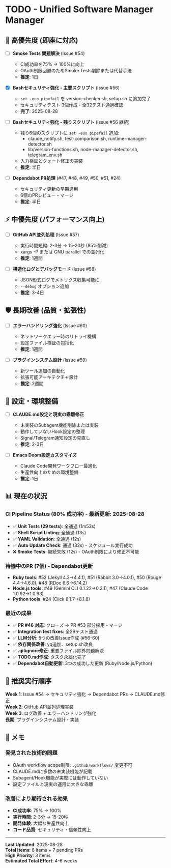 # TODO - Unified Software Manager Manager

## 🚨 高優先度 (即座に対応)

- [ ] **Smoke Tests 問題解決** (Issue #54)
  - CI成功率を75% → 100%に向上
  - OAuth制限回避のためSmoke Tests削除または代替手法
  - **推定**: 1日

- [x] **Bashセキュリティ強化 - 主要スクリプト** (Issue #56) 
  - `set -euo pipefail` を version-checker.sh, setup.sh に追加完了
  - セキュリティテスト 3個作成・全32テスト通過確認
  - **完了**: 2025-08-28

- [ ] **Bashセキュリティ強化 - 残りスクリプト** (Issue #56 継続)
  - 残り6個のスクリプトに `set -euo pipefail` 追加:
    - claude_notify.sh, test-comparison.sh, runtime-manager-detector.sh
    - lib/version-functions.sh, node-manager-detector.sh, telegram_env.sh
  - 入力検証とクォート修正の実装  
  - **推定**: 半日

- [ ] **Dependabot PR処理** (#47, #48, #49, #50, #51, #24)
  - セキュリティ更新の早期適用
  - 6個のPRレビュー・マージ
  - **推定**: 半日

## ⚡ 中優先度 (パフォーマンス向上)

- [ ] **GitHub API並列処理** (Issue #57)
  - 実行時間短縮: 2-3分 → 15-20秒 (85%削減)
  - xargs -P または GNU parallel での並列化
  - **推定**: 1週間

- [ ] **構造化ログとデバッグモード** (Issue #58)
  - JSON形式ログでメトリクス収集可能に
  - `--debug` オプション追加
  - **推定**: 3-4日

## 🛡️ 長期改善 (品質・拡張性)

- [ ] **エラーハンドリング強化** (Issue #60)
  - ネットワークエラー時のリトライ機構
  - 設定ファイル検証の包括化
  - **推定**: 1週間

- [ ] **プラグインシステム設計** (Issue #59)
  - 新ツール追加の自動化
  - 拡張可能アーキテクチャ設計
  - **推定**: 2週間

## 🔧 設定・環境整備

- [ ] **CLAUDE.md設定と現実の乖離修正**
  - 未実装のSubagent機能削除または実装
  - 動作していないHook設定の整理
  - Signal/Telegram通知設定の見直し
  - **推定**: 2-3日

- [ ] **Emacs Doom設定カスタマイズ**
  - Claude Code開発ワークフロー最適化
  - 生産性向上のための環境整備
  - **推定**: 1日

## 📊 現在の状況

### CI Pipeline Status (80% 成功率) - 最新更新: 2025-08-28
- ✅ **Unit Tests (29 tests)**: 全通過 (1m53s)
- ✅ **Shell Script Linting**: 全通過 (13s)
- ✅ **YAML Validation**: 全通過 (12s)
- ✅ **Auto Update Check**: 通過 (32s) - スケジュール実行成功
- ❌ **Smoke Tests**: 継続失敗 (12s) - OAuth制限により修正不可能

### 待機中のPR (7個) - Dependabot更新
- **Ruby tools**: #52 (Jekyll 4.3→4.4.1), #51 (Rabbit 3.0→4.0.1), #50 (Rouge 4.4→4.6.0), #48 (RDoc 6.6→6.14.2)
- **Node.js tools**: #49 (Gemini CLI 0.1.22→0.2.1), #47 (Claude Code 1.0.92→1.0.93)  
- **Python tools**: #24 (Click 8.1.7→8.1.8)

### 最近の成果
- ✅ **PR #46 対応**: クローズ → PR #53 部分採用・マージ
- ✅ **Integration test fixes**: 全29テスト通過
- ✅ **LLM分析**: 5つの改善Issue作成 (#56-60)
- ✅ **依存関係改善**: yq追加、setup.sh改良
- ✅ **.gitignore修正**: 重要ファイル除外問題解決
- ✅ **TODO.md作成**: タスク永続化完了
- ✅ **Dependabot自動更新**: 3つの成功した更新 (Ruby/Node.js/Python)

## 🎯 推奨実行順序

**Week 1**: Issue #54 → セキュリティ強化 → Dependabot PRs → CLAUDE.md修正  
**Week 2**: GitHub API並列処理実装  
**Week 3**: ログ改善 + エラーハンドリング強化  
**長期**: プラグインシステム設計・実装

## 📝 メモ

### 発見された技術的問題
- OAuth workflow scope制限: `.github/workflows/` 変更不可
- CLAUDE.mdに多数の未実装機能が記載
- Subagent/Hook機能が実際には動作していない
- 設定ファイルと現実の運用に大きな乖離

### 改善により期待される効果
- **CI成功率**: 75% → 100%
- **実行時間**: 2-3分 → 15-20秒
- **開発体験**: 大幅な生産性向上
- **コード品質**: セキュリティ・信頼性向上

---

**Last Updated**: 2025-08-28  
**Total Items**: 8 items + 7 pending PRs  
**High Priority**: 3 items  
**Estimated Total Effort**: 4-6 weeks